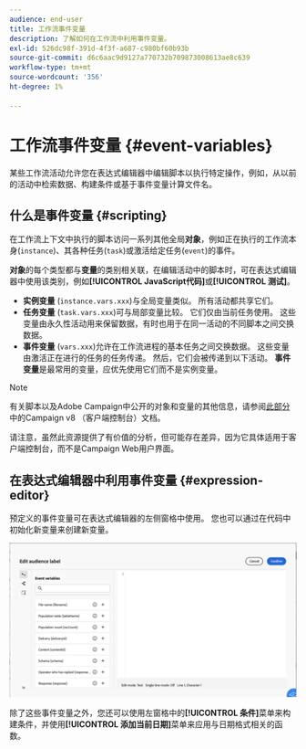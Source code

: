 ```yaml
---
audience: end-user
title: 工作流事件变量
description: 了解如何在工作流中利用事件变量。
exl-id: 526dc98f-391d-4f3f-a687-c980bf60b93b
source-git-commit: d6c6aac9d9127a770732b709873008613ae8c639
workflow-type: tm+mt
source-wordcount: '356'
ht-degree: 1%

---
```


# 工作流事件变量 {#event-variables}

某些工作流活动允许您在表达式编辑器中编辑脚本以执行特定操作，例如，从以前的活动中检索数据、构建条件或基于事件变量计算文件名。

## 什么是事件变量 {#scripting}

在工作流上下文中执行的脚本访问一系列其他全局&#x200B;**对象**，例如正在执行的工作流本身(`instance`)、其各种任务(`task`)或激活给定任务(`event`)的事件。

**对象**&#x200B;的每个类型都与&#x200B;**变量**&#x200B;的类别相关联，在编辑活动中的脚本时，可在表达式编辑器中使用该类别，例如&#x200B;**[!UICONTROL JavaScript代码]**&#x200B;或&#x200B;**[!UICONTROL 测试]**。

* **实例变量** (`instance.vars.xxx`)与全局变量类似。 所有活动都共享它们。
* **任务变量** (`task.vars.xxx`)可与局部变量比较。 它们仅由当前任务使用。 这些变量由永久性活动用来保留数据，有时也用于在同一活动的不同脚本之间交换数据。
* **事件变量** (`vars.xxx`)允许在工作流进程的基本任务之间交换数据。 这些变量由激活正在进行的任务的任务传递。 然后，它们会被传递到以下活动。 **事件变量**&#x200B;是最常用的变量，应优先使用它们而不是实例变量。

>[!NOTE]
>
>有关脚本以及Adobe Campaign中公开的对象和变量的其他信息，请参阅[此部分](https://experienceleague.adobe.com/en/docs/campaign/automation/workflows/advanced-management/javascript-scripts-and-templates)中的Campaign v8 （客户端控制台）文档。
>
>请注意，虽然此资源提供了有价值的分析，但可能存在差异，因为它具体适用于客户端控制台，而不是Campaign Web用户界面。

## 在表达式编辑器中利用事件变量 {#expression-editor}

预定义的事件变量可在表达式编辑器的左侧窗格中使用。 您也可以通过在代码中初始化新变量来创建新变量。

![在表达式编辑器的左侧窗格中显示预定义事件变量的屏幕截图](assets/event-variables.png)

除了这些事件变量之外，您还可以使用左窗格中的&#x200B;**[!UICONTROL 条件]**&#x200B;菜单来构建条件，并使用&#x200B;**[!UICONTROL 添加当前日期]**&#x200B;菜单来应用与日期格式相关的函数。